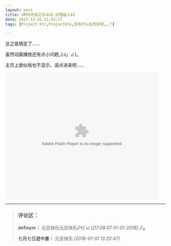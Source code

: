 ```yaml
---
layout: post
title: SRPG开发之五点五-远程敌人AI
date: 2017-12-31 21:52:17
tags: [Project Ktr,ProjectUta,该写什么标签好呢……？]

---
```

总之是搞定了……

虽然动画播放还有点小问题_(:з」∠)_

主页上貌似啥也不显示，请点进来吧……

<embed height="400" allowscriptaccess="always" width="480" quality="high" invokeurls="false" src="http://player.youku.com/player.php/sid/XMzI4MDM4NjEyMA==/v.swf" type="application/x-shockwave-flash" wmode="transparent">

---
> ### 评论区：
>**defisym：** 元旦快乐元旦快乐♪٩(&acute;ω`)و♪  *[2018-01-01 17:08:07]*
>
>**七月七日遊中書：** 元旦快乐  *[2018-01-01 13:22:47]*
>
>